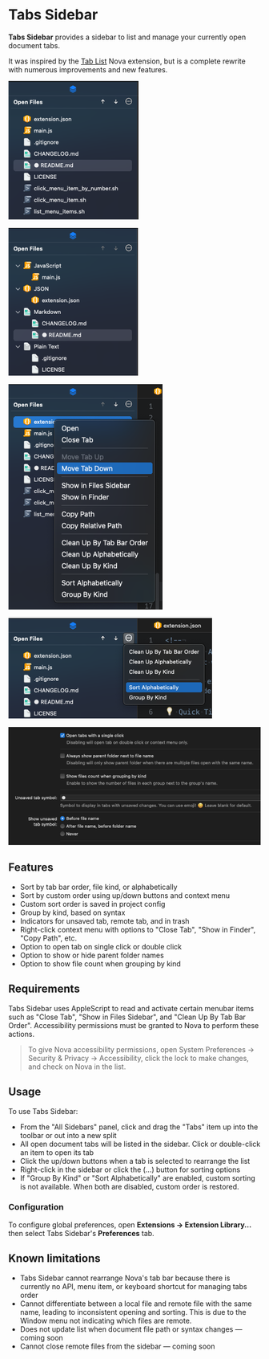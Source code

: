 # Tabs Sidebar
**Tabs Sidebar** provides a sidebar to list and manage your currently open document tabs.

It was inspired by the [Tab List](https://extensions.panic.com/extensions/gerardojbueno/gerardojbueno.tablist/) Nova extension, but is a complete rewrite with numerous improvements and new features.

![List of open tabs](https://raw.githubusercontent.com/eablokker/nova-tabs-sidebar/main/screenshots/list.png)

![List of open tabs grouped by kind](https://raw.githubusercontent.com/eablokker/nova-tabs-sidebar/main/screenshots/group-by-kind.png)

![Context menu items](https://raw.githubusercontent.com/eablokker/nova-tabs-sidebar/main/screenshots/context-menu.png)

![Sorting menu](https://raw.githubusercontent.com/eablokker/nova-tabs-sidebar/main/screenshots/sorting-menu.png)

![Preferences panel](https://raw.githubusercontent.com/eablokker/nova-tabs-sidebar/main/screenshots/preferences.png)

## Features

- Sort by tab bar order, file kind, or alphabetically
- Sort by custom order using up/down buttons and context menu
- Custom sort order is saved in project config
- Group by kind, based on syntax
- Indicators for unsaved tab, remote tab, and in trash
- Right-click context menu with options to "Close Tab", "Show in Finder", "Copy Path", etc.
- Option to open tab on single click or double click
- Option to show or hide parent folder names
- Option to show file count when grouping by kind

## Requirements

Tabs Sidebar uses AppleScript to read and activate certain menubar items such as "Close Tab", "Show in Files Sidebar", and "Clean Up By Tab Bar Order". Accessibility permissions must be granted to Nova to perform these actions.

> To give Nova accessibility permissions, open System Preferences → Security & Privacy → Accessibility, click the lock to make changes, and check on Nova in the list.

## Usage

To use Tabs Sidebar:

- From the "All Sidebars" panel, click and drag the "Tabs" item up into the toolbar or out into a new split
- All open document tabs will be listed in the sidebar. Click or double-click an item to open its tab
- Click the up/down buttons when a tab is selected to rearrange the list
- Right-click in the sidebar or click the (…) button for sorting options
- If "Group By Kind" or "Sort Alphabetically" are enabled, custom sorting is not available. When both are disabled, custom order is restored.

### Configuration

To configure global preferences, open **Extensions → Extension Library...** then select Tabs Sidebar's **Preferences** tab.

## Known limitations

- Tabs Sidebar cannot rearrange Nova's tab bar because there is currently no API, menu item, or keyboard shortcut for managing tabs order
- Cannot differentiate between a local file and remote file with the same name, leading to inconsistent opening and sorting. This is due to the Window menu not indicating which files are remote.
- Does not update list when document file path or syntax changes — coming soon
- Cannot close remote files from the sidebar — coming soon
